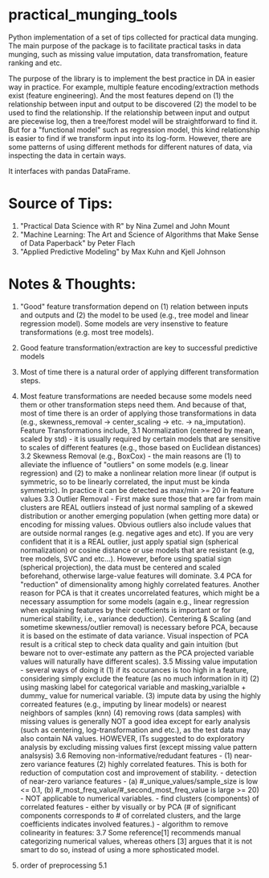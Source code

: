 practical_munging_tools
=======================

Python implementation of a set of tips collected for practical data munging. The main purpose of the package is to facilitate practical tasks in data munging, such as missing value imputation, data transfromation, feature ranking and etc. 

The purpose of the library is to implement the best practice in DA in easier way in practice. For example, multiple feature encoding/extraction methods exist (feature engineering). And the most features depend on (1) the relationship between input and output to be discovered (2) the model to be used to find the relationship. If the relationship between input and output are piecewise log, then a tree/forest model will be straightforward to find it. But for a "functional model" such as regression model, this kind relationship is easier to find if we transform input into its log-form. However, there are some patterns of using different methods for different natures of data, via inspecting the data in certain ways.

It interfaces with pandas DataFrame.

# Source of Tips:
1. "Practical Data Science with R" by Nina Zumel and John Mount
2. "Machine Learning: The Art and Science of Algorithms that Make Sense of Data Paperback" by Peter Flach
3. "Applied Predictive Modeling" by Max Kuhn and Kjell Johnson

# Notes & Thoughts:
1. "Good" feature transformation depend on (1) relation between inputs and outputs and (2) the model to be used (e.g., tree model and linear regression model). Some models are very insenstive to feature transformations (e.g. most tree models).
2. Good feature transformation/extraction are key to successful predictive models
3. Most of time there is a natural order of applying different transformation steps. 
4. Most feature transformations are needed because some models need them or other transformation steps need them. And because of that, most of time there is an order of applying those transformations in data (e.g., skewness_removal -> center_scaling -> etc. -> na_imputation). Feature Transformations include, 
	3.1 Normalization (centered by mean, scaled by std) - it is usually required by certain models that are sensitive to scales of different features (e.g., those based on Euclidean distances)
	3.2 Skewness Removal (e.g., BoxCox) - the main reasons are (1) to alleviate the influence of "outliers" on some models (e.g. linear regression) and (2) to make a nonlinear relation more linear (if output is symmetric, so to be linearly correlated, the input must be kinda symmetric). In practice it can be detected as max/min >= 20 in feature values 
	3.3 Outlier Removal - First make sure those that are far from main clusters are REAL outliers instead of just normal sampling of a skewed distribution or another emerging population (when getting more data) or encoding for missing values. Obvious outliers also include values that are outside normal ranges (e.g. negative ages and etc). If you are very confident that it is a REAL outlier, just apply spatial sign (spherical normalization) or cosine distance or use models that are resistant (e.g, tree models, SVC and etc...).
	However, before using spatial sign (spherical projection), the data must be centered and scaled beforehand, otherwise large-value features will dominate.
	3.4 PCA for "reduction" of dimensionality among highly correlated features. Another reason for PCA is that it creates uncorrelated features, which might be a necessary assumption for some models (again e.g., linear regression when explaining features by their coeffcients is important or for numerical stability, i.e., variance deduction). Centering & Scaling (and sometime skewness/outlier removal) is necessary before PCA, because it is based on the estimate of data variance. Visual inspection of PCA result is a critical step to check data quality and gain intuition (but beware not to over-estimate any pattern as the PCA projected variable values will naturally have different scales). 
	3.5 Missing value imputation - several ways of doing it (1) if its occurances is too high in a feature, considering simply exclude the feature (as no much information in it) (2) using masking label for categorical variable and masking_varialble + dummy_ value for numerical variable. (3) impute data by using the highly correated features (e.g., imputing by linear models) or nearest neighbors of samples (knn) (4) removing rows (data samples) with missing values is generally NOT a good idea except for early analysis (such as centering, log-transformation and etc.), as the test data may also contain NA values. HOWEVER, ITs suggested to do exploratory analysis by excluding missing values first (except missing value pattern analsysis)
	3.6 Removing non-informative/redudant features - (1) near-zero variance features (2) highly correlated features. This is both for reduction of computation cost and improvement of stability.
		- detection of near-zero variance features - (a) #_unique_values/sample_size is low <= 0.1, (b) #_most_freq_value/#_second_most_freq_value is large >= 20) - NOT applicable to numerical variables.
		- find clusters (components) of correlated features - either by visually or by PCA (# of significant components corresponds to # of correlated clusters, and the large coefficients indicates involved features.)
		- algorithm to remove colinearity in features:
	3.7 Some reference[1] recommends manual categorizing numerical values, whereas others [3] argues that it is not smart to do so, instead of using a more sphosticated model.

5. order of preprocessing
	5.1
